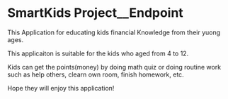 
# SmartKids Project__Endpoint

This Application for educating kids financial Knowledge from their yuong ages.

This applicaiton is suitable for the kids who aged from 4 to 12.

Kids can get the points(money) by doing math quiz or doing routine work such as help others, clearn own room, finish homework, etc.

Hope they will enjoy this application!
